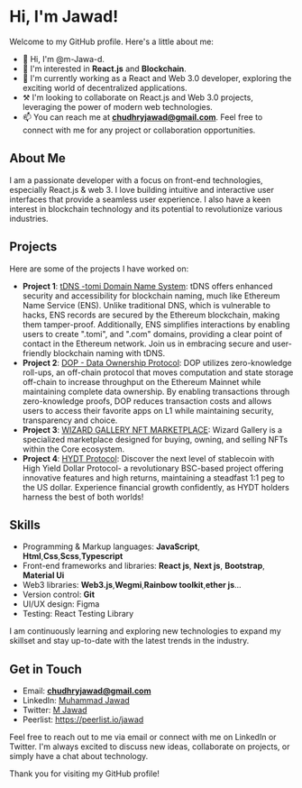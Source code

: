 # Hi, I'm Jawad!

Welcome to my GitHub profile. Here's a little about me:

- 👋 Hi, I'm @m-Jawa-d.
- 👀 I'm interested in **React.js** and **Blockchain**.
- 🌱 I'm currently working as a React and Web 3.0 developer, exploring the exciting world of decentralized applications.
- ⚒️ I'm looking to collaborate on React.js and Web 3.0 projects, leveraging the power of modern web technologies.
- 📫 You can reach me at **chudhryjawad@gmail.com**. Feel free to connect with me for any project or collaboration opportunities.

## About Me

I am a passionate developer with a focus on front-end technologies, especially React.js & web 3. I love building intuitive and interactive user interfaces that provide a seamless user experience. I also have a keen interest in blockchain technology and its potential to revolutionize various industries.

## Projects

Here are some of the projects I have worked on:

- **Project 1**: [tDNS -tomi Domain Name System](https://tdns.network/): tDNS offers enhanced security and accessibility for blockchain naming, much like Ethereum Name Service (ENS). Unlike traditional DNS, which is vulnerable to hacks, ENS records are secured by the Ethereum blockchain, making them tamper-proof. Additionally, ENS simplifies interactions by enabling users to create ".tomi", and ".com" domains, providing a clear point of contact in the Ethereum network. Join us in embracing secure and user-friendly blockchain naming with tDNS.
- **Project 2**: [DOP - Data Ownership Protocol](https://dop.org/): DOP utilizes zero-knowledge roll-ups, an off-chain protocol that moves computation and state storage off-chain to increase throughput on the Ethereum Mainnet while maintaining complete data ownership. By enabling transactions through zero-knowledge proofs, DOP reduces transaction costs and allows users to access their favorite apps on L1 while maintaining security, transparency and choice.
- **Project 3**: [WIZARD GALLERY NFT MARKETPLACE](https://www.wizardgallery.xyz/): Wizard Gallery is a specialized marketplace designed for buying, owning, and selling NFTs within the Core ecosystem.
- **Project 4**: [HYDT Protocol](https://app.hydtprotocol.com/HYDT/dashboard): Discover the next level of stablecoin with High Yield Dollar Protocol- a revolutionary BSC-based project offering innovative features and high returns, maintaining a steadfast 1:1 peg to the US dollar. Experience financial growth confidently, as HYDT holders harness the best of both worlds!

## Skills

- Programming & Markup languages: **JavaScript**, **Html**,**Css**,**Scss**,**Typescript**
- Front-end frameworks and libraries: **React js**, **Next js**, **Bootstrap**,  **Material Ui**
- Web3 libraries: **Web3.js**,**Wegmi**,**Rainbow toolkit**,**ether js**...
- Version control: **Git**
- UI/UX design: Figma
- Testing: React Testing Library

I am continuously learning and exploring new technologies to expand my skillset and stay up-to-date with the latest trends in the industry.

## Get in Touch

- Email: **chudhryjawad@gmail.com**
- LinkedIn: [Muhammad Jawad](https://www.linkedin.com/in/muhammad-jawad-6aa7b21a1/)
- Twitter: [M Jawad](https://twitter.com/MJawad37915325)
- Peerlist: https://peerlist.io/jawad

Feel free to reach out to me via email or connect with me on LinkedIn or Twitter. I'm always excited to discuss new ideas, collaborate on projects, or simply have a chat about technology.

Thank you for visiting my GitHub profile! 

<img src="https://komarev.com/ghpvc/?username=m-Jawa-d&style=for-the-badge&color=blue" alt=""/>
